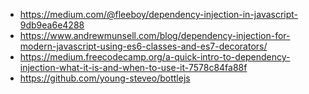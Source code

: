 * https://medium.com/@fleeboy/dependency-injection-in-javascript-9db9ea6e4288
* https://www.andrewmunsell.com/blog/dependency-injection-for-modern-javascript-using-es6-classes-and-es7-decorators/
* https://medium.freecodecamp.org/a-quick-intro-to-dependency-injection-what-it-is-and-when-to-use-it-7578c84fa88f
* https://github.com/young-steveo/bottlejs
